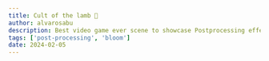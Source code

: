 ```yaml
---
title: Cult of the lamb 🐑
author: alvarosabu
description: Best video game ever scene to showcase Postprocessing effects
tags: ['post-processing', 'bloom']
date: 2024-02-05
---
```



